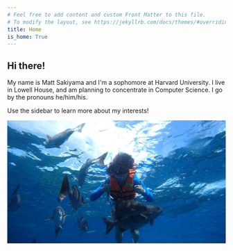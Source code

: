 ```yaml
---
# Feel free to add content and custom Front Matter to this file.
# To modify the layout, see https://jekyllrb.com/docs/themes/#overriding-theme-defaults
title: Home
is_home: True
---
```

## Hi there!
My name is Matt Sakiyama and I'm a sophomore at Harvard University. I live in Lowell House, and am planning to concentrate in Computer Science. I go by the pronouns he/him/his.

Use the sidebar to learn more about my interests!

![alt text](img/IMG_6892_Original.jpg)
